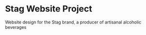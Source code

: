# Stag Website Project
Website design for the Stag brand, a producer of artisanal alcoholic beverages
